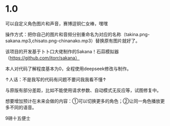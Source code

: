# 1.0

可以自定义角色图片和声音，赛博逗铜仁女棒，嘿嘿

操作方式：把你自己的图片和音频分别重命名为对应的名称（takina.png-sakana.mp3,chisato.png-chinanako.mp3）替换原有图片就好了。

该项目的开发基于卜卜口大佬制作的Sakana！石蒜模拟器（https://github.com/itorr/sakana）

本人对代码了解程度基本为0，全程使用deepseek修改与制作。

↑人话：不是我写的代码有问题不要问我我看不懂↑

与原版有部分差距，比如不能使用请求参数、自动模式无反应等，试图修复中。

想要增加预计在未来会做的内容：①可以切换更多的角色；②让同一角色播放更多不同的语音。

9磅十五便士
